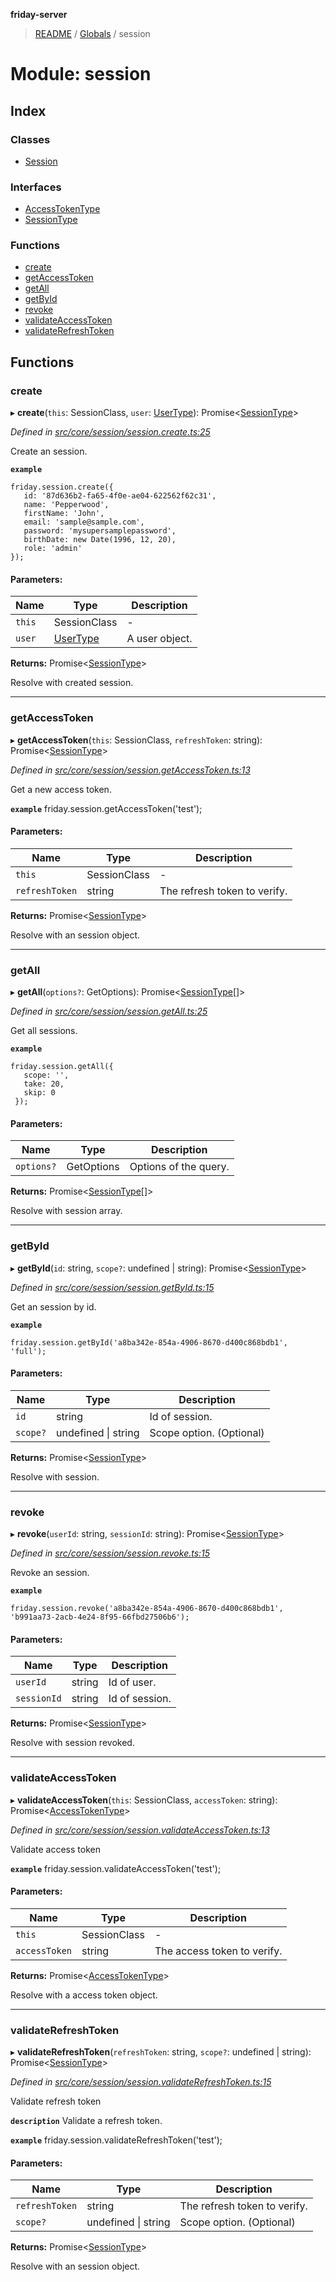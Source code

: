 **friday-server**

> [README](../README.md) / [Globals](../globals.md) / session

# Module: session

## Index

### Classes

* [Session](../classes/session.session-1.md)

### Interfaces

* [AccessTokenType](../interfaces/session.accesstokentype.md)
* [SessionType](../interfaces/session.sessiontype.md)

### Functions

* [create](session.md#create)
* [getAccessToken](session.md#getaccesstoken)
* [getAll](session.md#getall)
* [getById](session.md#getbyid)
* [revoke](session.md#revoke)
* [validateAccessToken](session.md#validateaccesstoken)
* [validateRefreshToken](session.md#validaterefreshtoken)

## Functions

### create

▸ **create**(`this`: SessionClass, `user`: [UserType](../interfaces/user.usertype.md)): Promise\<[SessionType](../interfaces/session.sessiontype.md)>

*Defined in [src/core/session/session.create.ts:25](https://github.com/friday-ai/friday/blob/cd1d9b5/server/src/core/session/session.create.ts#L25)*

Create an session.

**`example`** 
````
friday.session.create({
   id: '87d636b2-fa65-4f0e-ae04-622562f62c31',
   name: 'Pepperwood',
   firstName: 'John',
   email: 'sample@sample.com',
   password: 'mysupersamplepassword',
   birthDate: new Date(1996, 12, 20),
   role: 'admin'
});
````

#### Parameters:

Name | Type | Description |
------ | ------ | ------ |
`this` | SessionClass | - |
`user` | [UserType](../interfaces/user.usertype.md) | A user object. |

**Returns:** Promise\<[SessionType](../interfaces/session.sessiontype.md)>

Resolve with created session.

___

### getAccessToken

▸ **getAccessToken**(`this`: SessionClass, `refreshToken`: string): Promise\<[SessionType](../interfaces/session.sessiontype.md)>

*Defined in [src/core/session/session.getAccessToken.ts:13](https://github.com/friday-ai/friday/blob/cd1d9b5/server/src/core/session/session.getAccessToken.ts#L13)*

Get a new access token.

**`example`** 
friday.session.getAccessToken('test');

#### Parameters:

Name | Type | Description |
------ | ------ | ------ |
`this` | SessionClass | - |
`refreshToken` | string | The refresh token to verify. |

**Returns:** Promise\<[SessionType](../interfaces/session.sessiontype.md)>

Resolve with an session object.

___

### getAll

▸ **getAll**(`options?`: GetOptions): Promise\<[SessionType](../interfaces/session.sessiontype.md)[]>

*Defined in [src/core/session/session.getAll.ts:25](https://github.com/friday-ai/friday/blob/cd1d9b5/server/src/core/session/session.getAll.ts#L25)*

Get all sessions.

**`example`** 
````
friday.session.getAll({
   scope: '',
   take: 20,
   skip: 0
 });
````

#### Parameters:

Name | Type | Description |
------ | ------ | ------ |
`options?` | GetOptions | Options of the query. |

**Returns:** Promise\<[SessionType](../interfaces/session.sessiontype.md)[]>

Resolve with session array.

___

### getById

▸ **getById**(`id`: string, `scope?`: undefined \| string): Promise\<[SessionType](../interfaces/session.sessiontype.md)>

*Defined in [src/core/session/session.getById.ts:15](https://github.com/friday-ai/friday/blob/cd1d9b5/server/src/core/session/session.getById.ts#L15)*

Get an session by id.

**`example`** 
````
friday.session.getById('a8ba342e-854a-4906-8670-d400c868bdb1', 'full');
````

#### Parameters:

Name | Type | Description |
------ | ------ | ------ |
`id` | string | Id of session. |
`scope?` | undefined \| string | Scope option. (Optional) |

**Returns:** Promise\<[SessionType](../interfaces/session.sessiontype.md)>

Resolve with session.

___

### revoke

▸ **revoke**(`userId`: string, `sessionId`: string): Promise\<[SessionType](../interfaces/session.sessiontype.md)>

*Defined in [src/core/session/session.revoke.ts:15](https://github.com/friday-ai/friday/blob/cd1d9b5/server/src/core/session/session.revoke.ts#L15)*

Revoke an session.

**`example`** 
````
friday.session.revoke('a8ba342e-854a-4906-8670-d400c868bdb1', 'b991aa73-2acb-4e24-8f95-66fbd27506b6');
````

#### Parameters:

Name | Type | Description |
------ | ------ | ------ |
`userId` | string | Id of user. |
`sessionId` | string | Id of session. |

**Returns:** Promise\<[SessionType](../interfaces/session.sessiontype.md)>

Resolve with session revoked.

___

### validateAccessToken

▸ **validateAccessToken**(`this`: SessionClass, `accessToken`: string): Promise\<[AccessTokenType](../interfaces/session.accesstokentype.md)>

*Defined in [src/core/session/session.validateAccessToken.ts:13](https://github.com/friday-ai/friday/blob/cd1d9b5/server/src/core/session/session.validateAccessToken.ts#L13)*

Validate access token

**`example`** 
friday.session.validateAccessToken('test');

#### Parameters:

Name | Type | Description |
------ | ------ | ------ |
`this` | SessionClass | - |
`accessToken` | string | The access token to verify. |

**Returns:** Promise\<[AccessTokenType](../interfaces/session.accesstokentype.md)>

Resolve with a access token object.

___

### validateRefreshToken

▸ **validateRefreshToken**(`refreshToken`: string, `scope?`: undefined \| string): Promise\<[SessionType](../interfaces/session.sessiontype.md)>

*Defined in [src/core/session/session.validateRefreshToken.ts:15](https://github.com/friday-ai/friday/blob/cd1d9b5/server/src/core/session/session.validateRefreshToken.ts#L15)*

Validate refresh token

**`description`** Validate a refresh token.

**`example`** 
friday.session.validateRefreshToken('test');

#### Parameters:

Name | Type | Description |
------ | ------ | ------ |
`refreshToken` | string | The refresh token to verify. |
`scope?` | undefined \| string | Scope option. (Optional) |

**Returns:** Promise\<[SessionType](../interfaces/session.sessiontype.md)>

Resolve with an session object.
